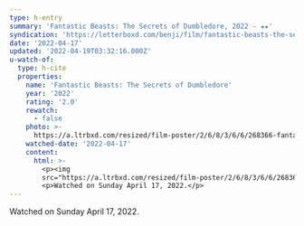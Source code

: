 ```yaml
---
type: h-entry
summary: 'Fantastic Beasts: The Secrets of Dumbledore, 2022 - ★★'
syndication: 'https://letterboxd.com/benji/film/fantastic-beasts-the-secrets-of-dumbledore/'
date: '2022-04-17'
updated: '2022-04-19T03:32:16.000Z'
u-watch-of:
  type: h-cite
  properties:
    name: 'Fantastic Beasts: The Secrets of Dumbledore'
    year: '2022'
    rating: '2.0'
    rewatch:
      - false
    photo: >-
      https://a.ltrbxd.com/resized/film-poster/2/6/8/3/6/6/268366-fantastic-beasts-the-secrets-of-dumbledore-0-600-0-900-crop.jpg?v=9f87b69904
    watched-date: '2022-04-17'
    content:
      html: >-
        <p><img
        src="https://a.ltrbxd.com/resized/film-poster/2/6/8/3/6/6/268366-fantastic-beasts-the-secrets-of-dumbledore-0-600-0-900-crop.jpg?v=9f87b69904"/></p>
        <p>Watched on Sunday April 17, 2022.</p>
---
```

Watched on Sunday April 17, 2022.
